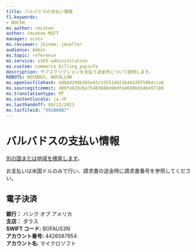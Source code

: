 ```yaml
---
title: バルバドスの支払い情報
f1.keywords:
- NOCSH
ms.author: cmcatee
author: cmcatee-MSFT
manager: scotv
ms.reviewer: jkinma, jmueller
audience: Admin
ms.topic: reference
ms.service: o365-administration
ms.custom: commerce_billing_payinfo
description: サブスクリプションを支払う送金先について説明します。
ROBOTS: NOINDEX, NOFOLLOW
ms.openlocfilehash: e9bbd29db305eb5c335514621b442d9750b4cca8
ms.sourcegitcommit: d08fe0282be75483608e96df4e6986d346e97180
ms.translationtype: MT
ms.contentlocale: ja-JP
ms.lasthandoff: 09/12/2021
ms.locfileid: "59180487"
---
```

# <a name="payment-information-for-barbados"></a>バルバドスの支払い情報

[別の国または地域を検索します](../billing-and-payments/pay-for-your-subscription.md)。

お支払いは米国ドルのみで行い、請求書の送金時に請求書番号を参照してください。

## <a name="electronic-funds-transfer"></a>電子決済

**銀行：** バンク オブ アメリカ  
**支店：** ダラス  
**SWIFT コード:** BOFAUS3N  
**アカウント番号:** 4426587954  
**アカウント名:** マイクロソフト
